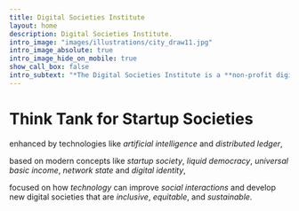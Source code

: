 ```yaml
---
title: Digital Societies Institute
layout: home
description: Digital Societies Institute.
intro_image: "images/illustrations/city_draw11.jpg"
intro_image_absolute: true
intro_image_hide_on_mobile: true
show_call_box: false
intro_subtext: "*The Digital Societies Institute is a **non-profit digital organization**."
---
```


# Think Tank for Startup Societies

enhanced by technologies like _artificial intelligence_ and _distributed ledger_,

based on modern concepts like _startup society_, _liquid democracy_, _universal basic income_, _network state_ and _digital identity_,

focused on how _technology_ can improve _social interactions_ and develop new digital societies that are _inclusive_, _equitable_, and _sustainable_.